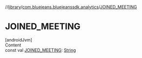 //[library](../../index.md)/[com.bluejeans.bluejeanssdk.analytics](index.md)/[JOINED_MEETING](-j-o-i-n-e-d_-m-e-e-t-i-n-g.md)



# JOINED_MEETING  
[androidJvm]  
Content  
const val [JOINED_MEETING](-j-o-i-n-e-d_-m-e-e-t-i-n-g.md): [String](https://kotlinlang.org/api/latest/jvm/stdlib/kotlin/-string/index.html)  



